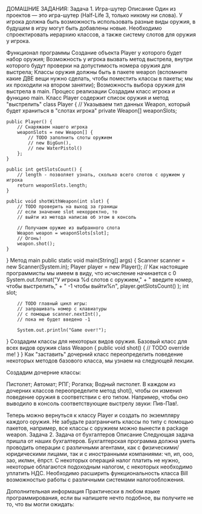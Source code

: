 ДОМАШНИЕ ЗАДАНИЯ:
Задача 1. Игра-шутер
Описание
Один из проектов — это игра-шутер (Half-Life 3, только никому ни слова). У игрока должна быть возможность использовать разные виды оружия, в будущем в игру могут быть добавлены новые. Необходимо спроектировать иерархию классов, а также систему слотов для оружия у игрока.

Функционал программы
Создание объекта Player у которого будет набор оружия;
Возможность у игрока вызвать метод выстрела, внутри которого будут проверки на допустимость номера оружия для выстрела;
Классы оружия должны быть в пакете weapon (вспомните какие ДВЕ вещи нужно сделать, чтобы поместить классы в пакеты; мы их проходили на втором занятии);
Возможность выбора оружия для выстрела в main.
Процесс реализации
Создадим класс игрока и функцию main.
Класс Player содержит список оружия и метод "выстрелить"
class Player {
    // Указываем тип данных Weapon, который будет храниться в "слотах игрока" 
    private Weapon[] weaponSlots;
    
    public Player() {
        // Снаряжаем нашего игрока
        weaponSlots = new Weapon[] {
            // TODO заполнить слоты оружием
            // new BigGun(),
            // new WaterPistol()
        };
    }
    
    public int getSlotsCount() {
        // length - позволяет узнать, сколько всего слотов с оружием у игрока
        return weaponSlots.length;
    }
    
    public void shotWithWeapon(int slot) {
        // TODO проверить на выход за границы
        // если значение slot некорректно, то
        // выйти из метода написав об этом в консоль
        
        // Получаем оружие из выбранного слота
        Weapon weapon = weaponSlots[slot];
        // Огонь!
        weapon.shot();
    }
}
Метод main
public static void main(String[] args) {
    Scanner scanner = new Scanner(System.in);
        Player player = new Player();
        // Как настоящие программисты мы имеем в виду, что исчисление начинается с 0
        System.out.format("У игрока %d слотов с оружием,"
            + " введите номер, чтобы выстрелить,"
            + " -1 чтобы выйти%n", 
            player.getSlotsCount()
        );
        int slot;
        
        // TODO главный цикл игры: 
        // запрашивать номер с клавиатуры 
        // с помощью scanner.nextInt(),
        // пока не будет введено -1
        
        System.out.println("Game over!");
}
Создадим классы для некоторых видов оружия.
Базовый класс для всех видов оружия
class Weapon {
    public void shot() {
        // TODO override me!
    }
}
Как "заставить" дочерний класс переопределить поведение некоторых методов базового класса, мы узнаем на следующей лекции.

Создадим дочерние классы:

Пистолет;
Автомат;
РПГ;
Рогатка;
Водный пистолет.
В каждом из дочерних классов переопределите метод shot(), чтобы он изменил поведение оружия в соответствии с его типом. Например, чтобы оно выводило в консоль соответствующие выстрелу звуки: Пив-Пав!.

Теперь можно вернуться к классу Player и создать по экземпляру каждого оружия.
Не забудьте разграничить классы по типу с помощью пакетов, например, все классы с оружием можно вынести в package weapon.
Задача 2. Задача от бухгалтеров
Описание
Следующая задача пришла от наших бухгалтеров. Бухгалтерская программа должна уметь проводить операции c различными агентами, как c физическими/юридическими лицами, так и с иностранными компаниями: чп, ип, ооо, зао, иклмн, ёпрст. С некоторых операций налог платить не нужно, некоторые облагаются подоходным налогом, с некоторых необходимо уплатить НДС. Необходимо расширить функциональность класса Bill возможностью работы с различными системами налогообложения.

Дополнительная информация
Практически в любом языке программирования, если вы напишете нечто подобное, вы получите не то, что вы могли ожидать:
